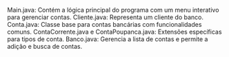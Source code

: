 Main.java: Contém a lógica principal do programa com um menu interativo para gerenciar contas.
Cliente.java: Representa um cliente do banco.
Conta.java: Classe base para contas bancárias com funcionalidades comuns.
ContaCorrente.java e ContaPoupanca.java: Extensões específicas para tipos de conta.
Banco.java: Gerencia a lista de contas e permite a adição e busca de contas.